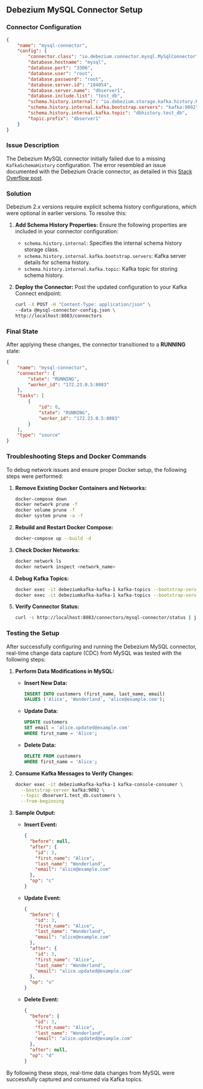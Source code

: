 ## Debezium MySQL Connector Setup

### Connector Configuration

```json
{
    "name": "mysql-connector",
    "config": {
        "connector.class": "io.debezium.connector.mysql.MySqlConnector",
        "database.hostname": "mysql",
        "database.port": "3306",
        "database.user": "root",
        "database.password": "root",
        "database.server.id": "184054",
        "database.server.name": "dbserver1",
        "database.include.list": "test_db",
        "schema.history.internal": "io.debezium.storage.kafka.history.KafkaSchemaHistory",
        "schema.history.internal.kafka.bootstrap.servers": "kafka:9092",
        "schema.history.internal.kafka.topic": "dbhistory.test_db",
        "topic.prefix": "dbserver1"
    }
}
```

### Issue Description

The Debezium MySQL connector initially failed due to a missing `KafkaSchemaHistory` configuration. The error resembled an issue documented with the Debezium Oracle connector, as detailed in this [Stack Overflow post](https://stackoverflow.com/questions/74244658/debezium-oracle-connector-service-not-starting).

### Solution

Debezium 2.x versions require explicit schema history configurations, which were optional in earlier versions. To resolve this:

1. **Add Schema History Properties:** Ensure the following properties are included in your connector configuration:
    - `schema.history.internal`: Specifies the internal schema history storage class.
    - `schema.history.internal.kafka.bootstrap.servers`: Kafka server details for schema history.
    - `schema.history.internal.kafka.topic`: Kafka topic for storing schema history.

2. **Deploy the Connector:**
   Post the updated configuration to your Kafka Connect endpoint:

   ```bash
   curl -X POST -H "Content-Type: application/json" \
   --data @mysql-connector-config.json \
   http://localhost:8083/connectors
   ```

### Final State

After applying these changes, the connector transitioned to a **RUNNING** state:

```json
{
    "name": "mysql-connector",
    "connector": {
        "state": "RUNNING",
        "worker_id": "172.23.0.5:8083"
    },
    "tasks": [
        {
            "id": 0,
            "state": "RUNNING",
            "worker_id": "172.23.0.5:8083"
        }
    ],
    "type": "source"
}
```

### Troubleshooting Steps and Docker Commands

To debug network issues and ensure proper Docker setup, the following steps were performed:

1. **Remove Existing Docker Containers and Networks:**
   ```bash
   docker-compose down
   docker network prune -f
   docker volume prune -f
   docker system prune -a -f
   ```

2. **Rebuild and Restart Docker Compose:**
   ```bash
   docker-compose up --build -d
   ```

3. **Check Docker Networks:**
   ```bash
   docker network ls
   docker network inspect <network_name>
   ```

4. **Debug Kafka Topics:**
   ```bash
   docker exec -it debeziumkafka-kafka-1 kafka-topics --bootstrap-server kafka:9092 --list
   docker exec -it debeziumkafka-kafka-1 kafka-topics --bootstrap-server kafka:9092 --create --topic dbhistory.test_db --partitions 1 --replication-factor 1
   ```

5. **Verify Connector Status:**
   ```bash
   curl -s http://localhost:8083/connectors/mysql-connector/status | jq
   ```

### Testing the Setup

After successfully configuring and running the Debezium MySQL connector, real-time change data capture (CDC) from MySQL was tested with the following steps:

1. **Perform Data Modifications in MySQL:**
   - **Insert New Data:**
     ```sql
     INSERT INTO customers (first_name, last_name, email) 
     VALUES ('Alice', 'Wonderland', 'alice@example.com');
     ```
   - **Update Data:**
     ```sql
     UPDATE customers 
     SET email = 'alice.updated@example.com' 
     WHERE first_name = 'Alice';
     ```
   - **Delete Data:**
     ```sql
     DELETE FROM customers 
     WHERE first_name = 'Alice';
     ```

2. **Consume Kafka Messages to Verify Changes:**
   ```bash
   docker exec -it debeziumkafka-kafka-1 kafka-console-consumer \
     --bootstrap-server kafka:9092 \
     --topic dbserver1.test_db.customers \
     --from-beginning
   ```

3. **Sample Output:**
   - **Insert Event:**
     ```json
     {
       "before": null,
       "after": {
         "id": 3,
         "first_name": "Alice",
         "last_name": "Wonderland",
         "email": "alice@example.com"
       },
       "op": "c"
     }
     ```

   - **Update Event:**
     ```json
     {
       "before": {
         "id": 3,
         "first_name": "Alice",
         "last_name": "Wonderland",
         "email": "alice@example.com"
       },
       "after": {
         "id": 3,
         "first_name": "Alice",
         "last_name": "Wonderland",
         "email": "alice.updated@example.com"
       },
       "op": "u"
     }
     ```

   - **Delete Event:**
     ```json
     {
       "before": {
         "id": 3,
         "first_name": "Alice",
         "last_name": "Wonderland",
         "email": "alice.updated@example.com"
       },
       "after": null,
       "op": "d"
     }
     ```

By following these steps, real-time data changes from MySQL were successfully captured and consumed via Kafka topics.